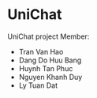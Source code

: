 # UniChat
UniChat project
Member:
  - Tran Van Hao
  - Dang Do Huu Bang
  - Huynh Tan Phuc
  - Nguyen Khanh Duy
  - Ly Tuan Dat
